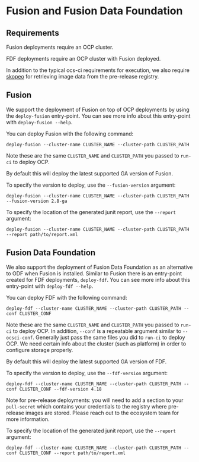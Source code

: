 # Fusion and Fusion Data Foundation

## Requirements

Fusion deployments require an OCP cluster.

FDF deployments require an OCP cluster with Fusion deployed.

In addition to the typical ocs-ci requirements for execution, we also require [skopeo](https://github.com/containers/skopeo/blob/main/install.md#installing-skopeo) for retrieving image data from the pre-release registry.

## Fusion

We support the deployment of Fusion on top of OCP deployments by using the `deploy-fusion` entry-point. You can see more info about this entry-point with `deploy-fusion --help`.

You can deploy Fusion with the following command:

`deploy-fusion --cluster-name CLUSTER_NAME --cluster-path CLUSTER_PATH`

Note these are the same `CLUSTER_NAME` and `CLUSTER_PATH` you passed to `run-ci` to deploy OCP.

By default this will deploy the latest supported GA version of Fusion.

To specify the version to deploy, use the `--fusion-version` argument:

```
deploy-fusion --cluster-name CLUSTER_NAME --cluster-path CLUSTER_PATH --fusion-version 2.8-ga
```

To specify the location of the generated junit report, use the `--report` argument:
```
deploy-fusion --cluster-name CLUSTER_NAME --cluster-path CLUSTER_PATH --report path/to/report.xml
```

## Fusion Data Foundation

We also support the deployment of Fusion Data Foundation as an alternative to ODF when Fusion is installed. Similar to Fusion there is an entry-point created for FDF deployments, `deploy-fdf`. You can see more info about this entry-point with `deploy-fdf --help`.

You can deploy FDF with the following command:

`deploy-fdf --cluster-name CLUSTER_NAME --cluster-path CLUSTER_PATH --conf CLUSTER_CONF`

Note these are the same `CLUSTER_NAME` and `CLUSTER_PATH` you passed to `run-ci` to deploy OCP. In addition, `--conf` is a repeatable argument similar to `--ocsci-conf`. Generally just pass the same files you did to `run-ci` to deploy OCP. We need certain info about the cluster (such as platform) in order to configure storage properly.

By default this will deploy the latest supported GA version of FDF.

To specify the version to deploy, use the `--fdf-version` argument:

```
deploy-fdf --cluster-name CLUSTER_NAME --cluster-path CLUSTER_PATH --conf CLUSTER_CONF --fdf-version 4.18
```

Note for pre-release deployments: you will need to add a section to your `pull-secret` which contains your credentials to the registry where pre-release images are stored. Please reach out to the ecosystem team for more information.

To specify the location of the generated junit report, use the `--report` argument:
```
deploy-fdf --cluster-name CLUSTER_NAME --cluster-path CLUSTER_PATH --conf CLUSTER_CONF --report path/to/report.xml
```
